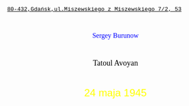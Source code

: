 <!DOCTYPE html>
 <html lang="pl-PL">
<html>
<head>
 <meta charset="utf-8">
 <title> </title>
</head>
<body>
<p align="left"> <font color="black" size="2" face="'Courier New'"><u> 80-432,Gdańsk,ul.Miszewskiego z Miszewskiego 7/2, 53</u></font> </p> <br>
<p align="center"> <font color="blue" size="3" face="'Times New Roman'"> Sergey Burunow </font> </p> <br>
<p align="center"> <font color="black" size="4" face=" Verdana"> Tatoul Avoyan </font> </p> <br>
<p align="center"> <font color="yellow" size="5" face="Arial"> 24 maja 1945 </font> </p> <br>
</body>
</html>
